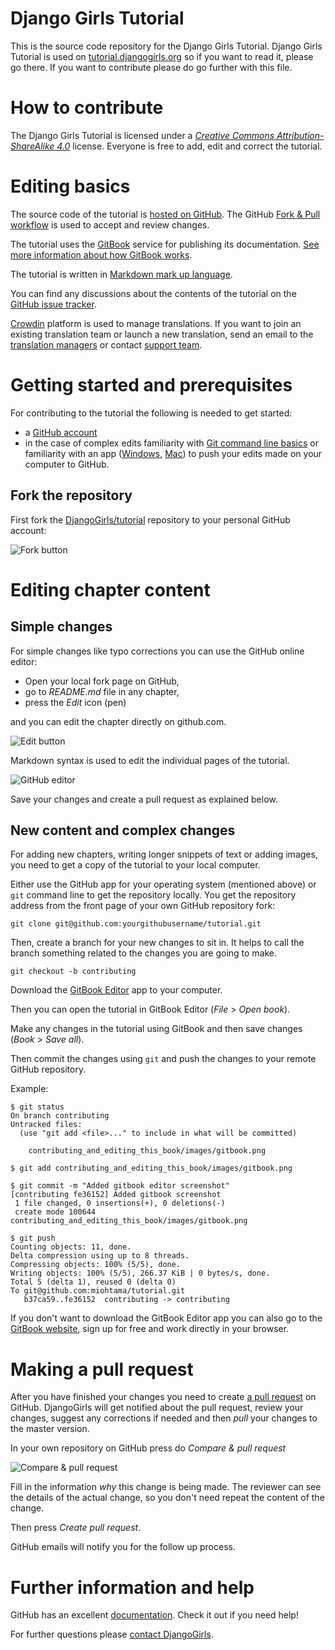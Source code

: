 # Django Girls Tutorial

This is the source code repository for the Django Girls Tutorial. Django Girls Tutorial is used on [tutorial.djangogirls.org](http://tutorial.djangogirls.org) so if you want to read it, please go there. If you want to contribute please do go further with this file.


# How to contribute

The Django Girls Tutorial is licensed under a [*Creative Commons Attribution-ShareAlike 4.0*](https://creativecommons.org/licenses/by-sa/4.0/) license. Everyone is free to add, edit and correct the tutorial.

# Editing basics

The source code of the tutorial is [hosted on GitHub](https://github.com/DjangoGirls/tutorial). The GitHub [Fork & Pull workflow](https://help.github.com/articles/using-pull-requests) is used to accept and review changes.

The tutorial uses the [GitBook](https://legacy.gitbook.com/) service for publishing its documentation. [See more information about how GitBook works](https://help.gitbook.com/).

The tutorial is written in [Markdown mark up language](https://help.github.com/articles/markdown-basics).

You can find any discussions about the contents of the tutorial on the [GitHub issue tracker](https://github.com/DjangoGirls/tutorial/issues).

[Crowdin](https://crowdin.com/project/django-girls-tutorial) platform is used to manage translations. If you want to join an existing translation team or launch a new translation, send an email to the [translation managers](mailto:translations@djangogirls.org) or contact [support team](mailto:hello@djangogirls.org).

# Getting started and prerequisites

For contributing to the tutorial the following is needed to get started:

* a [GitHub account](https://github.com)
* in the case of complex edits familiarity with [Git command line basics](https://help.github.com/articles/set-up-git) or familiarity with an app ([Windows](https://windows.github.com/), [Mac](https://mac.github.com/)) to push your edits made on your computer to GitHub.

## Fork the repository

First fork the [DjangoGirls/tutorial](https://github.com/DjangoGirls/tutorial) repository to your personal GitHub account:

![Fork button](contributing/images/fork.png)

# Editing chapter content

## Simple changes

For simple changes like typo corrections you can use the GitHub online editor:

* Open your local fork page on GitHub,
* go to *README.md* file in any chapter,
* press the *Edit* icon (pen)

and you can edit the chapter directly on github.com.

![Edit button](contributing/images/edit.png)

Markdown syntax is used to edit the individual pages of the tutorial.

![GitHub editor](contributing/images/github_editor.png)

Save your changes and create a pull request as explained below.

## New content and complex changes

For adding new chapters, writing longer snippets of text or adding images, you need to get a copy of the tutorial to your local computer.

Either use the GitHub app for your operating system (mentioned above) or `git` command line to get the repository locally. You get the repository address from the front page of your own GitHub repository fork:

    git clone git@github.com:yourgithubusername/tutorial.git

Then, create a branch for your new changes to sit in. It helps to call the branch something related to the changes you are going to make.

    git checkout -b contributing

Download the [GitBook Editor](https://legacy.gitbook.com/editor) app to your computer.

Then you can open the tutorial in GitBook Editor (*File* > *Open book*).

Make any changes in the tutorial using GitBook and then save changes (*Book* > *Save all*).

Then commit the changes using `git` and push the changes to your remote GitHub repository.

Example:

    $ git status
    On branch contributing
    Untracked files:
      (use "git add <file>..." to include in what will be committed)

        contributing_and_editing_this_book/images/gitbook.png

    $ git add contributing_and_editing_this_book/images/gitbook.png

    $ git commit -m "Added gitbook editor screenshot"
    [contributing fe36152] Added gitbook screenshot
     1 file changed, 0 insertions(+), 0 deletions(-)
     create mode 100644 contributing_and_editing_this_book/images/gitbook.png

    $ git push
    Counting objects: 11, done.
    Delta compression using up to 8 threads.
    Compressing objects: 100% (5/5), done.
    Writing objects: 100% (5/5), 266.37 KiB | 0 bytes/s, done.
    Total 5 (delta 1), reused 0 (delta 0)
    To git@github.com:miohtama/tutorial.git
       b37ca59..fe36152  contributing -> contributing

If you don't want to download the GitBook Editor app you can also go to the [GitBook website](https://legacy.gitbook.com/), sign up for free and work directly in your browser.

# Making a pull request

After you have finished your changes you need to create [a pull request](https://help.github.com/articles/using-pull-requests)  on GitHub. DjangoGirls will get notified about the pull request, review your changes, suggest any corrections if needed and then *pull* your changes to the master version.

In your own repository on GitHub press do *Compare & pull request*

![Compare & pull request](contributing/images/pull_request.png)

Fill in the information *why* this change is being made. The reviewer can see the details of the actual change, so you don't need repeat the content of the change.

Then press *Create pull request*.

GitHub emails will notify you for the follow up process.

# Further information and help

GitHub has an excellent [documentation](https://help.github.com/). Check it out if you need help!

For further questions please [contact DjangoGirls](https://djangogirls.org/).
